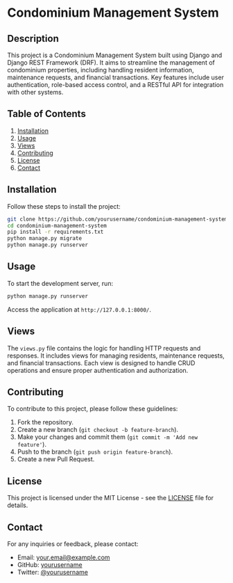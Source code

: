 # Condominium Management System

## Description

This project is a Condominium Management System built using Django and Django REST Framework (DRF). It aims to streamline the management of condominium properties, including handling resident information, maintenance requests, and financial transactions. Key features include user authentication, role-based access control, and a RESTful API for integration with other systems.

## Table of Contents

1. [Installation](#installation)
2. [Usage](#usage)
3. [Views](#views)
4. [Contributing](#contributing)
5. [License](#license)
6. [Contact](#contact)

## Installation

Follow these steps to install the project:

```bash
git clone https://github.com/yourusername/condominium-management-system.git
cd condominium-management-system
pip install -r requirements.txt
python manage.py migrate
python manage.py runserver
```

## Usage

To start the development server, run:

```bash
python manage.py runserver
```

Access the application at `http://127.0.0.1:8000/`.

## Views

The `views.py` file contains the logic for handling HTTP requests and responses. It includes views for managing residents, maintenance requests, and financial transactions. Each view is designed to handle CRUD operations and ensure proper authentication and authorization.

## Contributing

To contribute to this project, please follow these guidelines:

1. Fork the repository.
2. Create a new branch (`git checkout -b feature-branch`).
3. Make your changes and commit them (`git commit -m 'Add new feature'`).
4. Push to the branch (`git push origin feature-branch`).
5. Create a new Pull Request.

## License

This project is licensed under the MIT License - see the [LICENSE](LICENSE) file for details.

## Contact

For any inquiries or feedback, please contact:

- Email: your.email@example.com
- GitHub: [yourusername](https://github.com/yourusername)
- Twitter: [@yourusername](https://twitter.com/yourusername)
